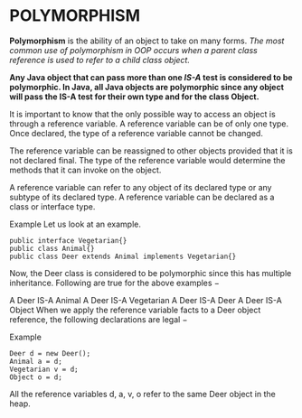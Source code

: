 # POLYMORPHISM

**Polymorphism** is the ability of an object to take on many forms. 
*The most common use of polymorphism in OOP occurs when a parent class reference is used to refer to a child class object.*

**Any Java object that can pass more than one *IS-A* test is considered to be polymorphic.
In Java, all Java objects are polymorphic since any object will pass the IS-A test for their own type and for the class Object.**

It is important to know that the only possible way to access an object is through a reference variable. A reference variable can be of only one type. Once declared, the type of a reference variable cannot be changed.

The reference variable can be reassigned to other objects provided that it is not declared final. The type of the reference variable would determine the methods that it can invoke on the object.

A reference variable can refer to any object of its declared type or any subtype of its declared type. A reference variable can be declared as a class or interface type.

Example
Let us look at an example.
```
public interface Vegetarian{}
public class Animal{}
public class Deer extends Animal implements Vegetarian{}
```
Now, the Deer class is considered to be polymorphic since this has multiple inheritance. Following are true for the above examples −

A Deer IS-A Animal
A Deer IS-A Vegetarian
A Deer IS-A Deer
A Deer IS-A Object
When we apply the reference variable facts to a Deer object reference, the following declarations are legal −

Example
```
Deer d = new Deer();
Animal a = d;
Vegetarian v = d;
Object o = d;
```
All the reference variables d, a, v, o refer to the same Deer object in the heap.

